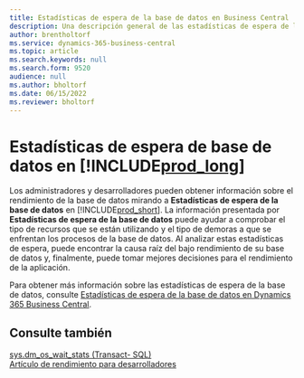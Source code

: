 ```yaml
---
title: Estadísticas de espera de la base de datos en Business Central
description: Una descripción general de las estadísticas de espera de la base de datos
author: brentholtorf
ms.service: dynamics-365-business-central
ms.topic: article
ms.search.keywords: null
ms.search.form: 9520
audience: null
ms.author: bholtorf
ms.date: 06/15/2022
ms.reviewer: bholtorf
---
```

# <a name="database-wait-statistics-in-"></a>Estadísticas de espera de base de datos en [!INCLUDE[prod_long](includes/prod_long.md)]

Los administradores y desarrolladores pueden obtener información sobre el rendimiento de la base de datos mirando a **Estadísticas de espera de la base de datos** en [!INCLUDE[prod_short](includes/prod_short.md)]. La información presentada por **Estadísticas de espera de la base de datos** puede ayudar a comprobar el tipo de recursos que se están utilizando y el tipo de demoras a que se enfrentan los procesos de la base de datos. Al analizar estas estadísticas de espera, puede encontrar la causa raíz del bajo rendimiento de su base de datos y, finalmente, puede tomar mejores decisiones para el rendimiento de la aplicación.

Para obtener más información sobre las estadísticas de espera de la base de datos, consulte [Estadísticas de espera de la base de datos en Dynamics 365 Business Central](/dynamics365/business-central/dev-itpro/administration/database-wait-statistics).

## <a name="see-also"></a>Consulte también

[sys.dm_os_wait_stats (Transact- SQL)](/sql/relational-databases/system-dynamic-management-views/sys-dm-os-wait-stats-transact-sql)  
[Artículo de rendimiento para desarrolladores](/dynamics365/business-central/dev-itpro/performance/performance-developer)

